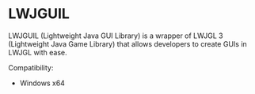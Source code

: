 # LWJGUIL
LWJGUIL (Lightweight Java GUI Library) is a wrapper of LWJGL 3 (Lightweight Java Game Library) that allows developers to create GUIs in LWJGL with ease.

Compatibility:
 - Windows x64
